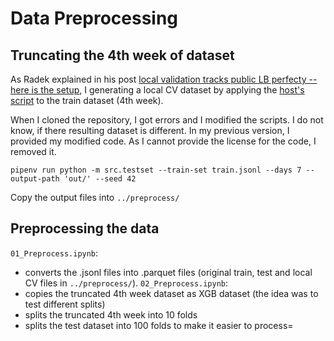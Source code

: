 # Data Preprocessing

## Truncating the 4th week of dataset

As Radek explained in his post [local validation tracks public LB perfecty -- here is the setup](https://www.kaggle.com/competitions/otto-recommender-system/discussion/364991), I generating a local CV dataset by applying the [host's script](https://github.com/otto-de/recsys-dataset) to the train dataset (4th week).

When I cloned the repository, I got errors and I modified the scripts. I do not know, if there resulting dataset is different. In my previous version, I provided my modified code. As I cannot provide the license for the code, I removed it.

```
pipenv run python -m src.testset --train-set train.jsonl --days 7 --output-path 'out/' --seed 42 
```

Copy the output files into `../preprocess/`

## Preprocessing the data

`01_Preprocess.ipynb`: 
- converts the .jsonl files into .parquet files (original train, test and local CV files in `../preprocess/`).
`02_Preprocess.ipynb`:
- copies the truncated 4th week dataset as XGB dataset (the idea was to test different splits)
- splits the truncated 4th week into 10 folds
- splits the test dataset into 100 folds to make it easier to process=
